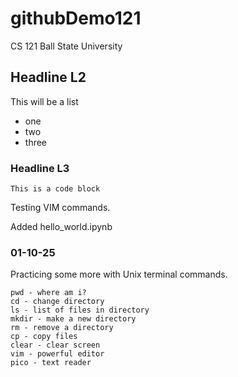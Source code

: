 # githubDemo121
CS 121 Ball State University

## Headline L2

This will be a list
* one
* two 
* three

### Headline L3

```
This is a code block
```

Testing VIM commands.

Added hello_world.ipynb

### 01-10-25
 
Practicing some more with Unix terminal commands.

```
pwd - where am i?
cd - change directory
ls - list of files in directory
mkdir - make a new directory 
rm - remove a directory
cp - copy files
clear - clear screen
vim - powerful editor
pico - text reader

```


